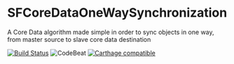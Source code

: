# SFCoreDataOneWaySynchronization
A Core Data algorithm made simple in order to sync objects in one way, from master source to slave core data destination

[![Build Status](https://travis-ci.org/Vaseltior/SFCoreDataOneWaySynchronization.svg?branch=master)](https://travis-ci.org/Vaseltior/SFCoreDataOneWaySynchronization) ![CodeBeat](https://codebeat.co/badges/102de495-daf8-411c-979a-6282bdc60036) [![Carthage compatible](https://img.shields.io/badge/Carthage-compatible-4BC51D.svg?style=flat)](https://github.com/Carthage/Carthage)


